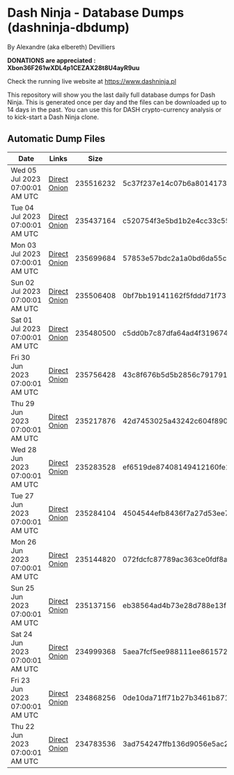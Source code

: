 # Dash Ninja - Database Dumps (dashninja-dbdump)
By Alexandre (aka elbereth) Devilliers

**DONATIONS are appreciated : Xbon36F261wXDL4p1CEZAX28t8U4ayR9uu**

Check the running live website at https://www.dashninja.pl

This repository will show you the last daily full database dumps for Dash Ninja. This is generated once per day and the files can be downloaded up to 14 days in the past.
You can use this for DASH crypto-currency analysis or to kick-start a Dash Ninja clone.


## Automatic Dump Files
| Date | Links | Size | SHA256 |
|--|--|--|--|
| Wed 05 Jul 2023 07:00:01 AM UTC | [Direct](https://oshi.at/wbNb) [Onion](http://5ety7tpkim5me6eszuwcje7bmy25pbtrjtue7zkqqgziljwqy3rrikqd.onion/wbNb) | 235516232 | 5c37f237e14c07b6a801417367a2a2411337009415b2119876d83023a5998da4 | 
| Tue 04 Jul 2023 07:00:01 AM UTC | [Direct](https://oshi.at/ozKA) [Onion](http://5ety7tpkim5me6eszuwcje7bmy25pbtrjtue7zkqqgziljwqy3rrikqd.onion/ozKA) | 235437164 | c520754f3e5bd1b2e4cc33c55c0fe14639c17de6efdcbe3d7f6f451d6909c458 | 
| Mon 03 Jul 2023 07:00:01 AM UTC | [Direct](https://oshi.at/KMDt) [Onion](http://5ety7tpkim5me6eszuwcje7bmy25pbtrjtue7zkqqgziljwqy3rrikqd.onion/KMDt) | 235699684 | 57853e57bdc2a1a0bd6da55c1e31ed8973db01ba9583f4cfbcf32f7ac6035ed2 | 
| Sun 02 Jul 2023 07:00:01 AM UTC | [Direct](https://oshi.at/YFTC) [Onion](http://5ety7tpkim5me6eszuwcje7bmy25pbtrjtue7zkqqgziljwqy3rrikqd.onion/YFTC) | 235506408 | 0bf7bb19141162f5fddd71f7336e72c339e481d1b215e18b8f9459fa116f5c56 | 
| Sat 01 Jul 2023 07:00:01 AM UTC | [Direct](https://oshi.at/VHRU) [Onion](http://5ety7tpkim5me6eszuwcje7bmy25pbtrjtue7zkqqgziljwqy3rrikqd.onion/VHRU) | 235480500 | c5dd0b7c87dfa64ad4f3196746d0447bbee5fd7b64279df004e2ab9044b43ca1 | 
| Fri 30 Jun 2023 07:00:01 AM UTC | [Direct](https://oshi.at/ErpB) [Onion](http://5ety7tpkim5me6eszuwcje7bmy25pbtrjtue7zkqqgziljwqy3rrikqd.onion/ErpB) | 235756428 | 43c8f676b5d5b2856c791791fc933233882c5e533b033a9e60bcf454dc4c65a3 | 
| Thu 29 Jun 2023 07:00:01 AM UTC | [Direct](https://oshi.at/dKvj) [Onion](http://5ety7tpkim5me6eszuwcje7bmy25pbtrjtue7zkqqgziljwqy3rrikqd.onion/dKvj) | 235217876 | 42d7453025a43242c604f8900f065432f08fd9186f325c032c940b4c418c33f0 | 
| Wed 28 Jun 2023 07:00:01 AM UTC | [Direct](https://oshi.at/TAcJ) [Onion](http://5ety7tpkim5me6eszuwcje7bmy25pbtrjtue7zkqqgziljwqy3rrikqd.onion/TAcJ) | 235283528 | ef6519de87408149412160fe15bf70b069434af1870c04d7be881d5e86759b2a | 
| Tue 27 Jun 2023 07:00:01 AM UTC | [Direct](https://oshi.at/WPfs) [Onion](http://5ety7tpkim5me6eszuwcje7bmy25pbtrjtue7zkqqgziljwqy3rrikqd.onion/WPfs) | 235284104 | 4504544efb8436f7a27d53ee7a449a6b28ed1b92aa2222620d90baa19640dc93 | 
| Mon 26 Jun 2023 07:00:01 AM UTC | [Direct](https://oshi.at/sdQF) [Onion](http://5ety7tpkim5me6eszuwcje7bmy25pbtrjtue7zkqqgziljwqy3rrikqd.onion/sdQF) | 235144820 | 072fdcfc87789ac363ce0fdf8a7683a845fb3db56e371e2f7d60f03f8d2b90ee | 
| Sun 25 Jun 2023 07:00:01 AM UTC | [Direct](https://oshi.at/jJsv) [Onion](http://5ety7tpkim5me6eszuwcje7bmy25pbtrjtue7zkqqgziljwqy3rrikqd.onion/jJsv) | 235137156 | eb38564ad4b73e28d788e13f3f85693fc144048419565544f9b52297282790d1 | 
| Sat 24 Jun 2023 07:00:01 AM UTC | [Direct](https://oshi.at/FKrJ) [Onion](http://5ety7tpkim5me6eszuwcje7bmy25pbtrjtue7zkqqgziljwqy3rrikqd.onion/FKrJ) | 234999368 | 5aea7fcf5ee988111ee861572f78d93c93ec556501f232c0813201215647d35a | 
| Fri 23 Jun 2023 07:00:01 AM UTC | [Direct](https://oshi.at/NCnt) [Onion](http://5ety7tpkim5me6eszuwcje7bmy25pbtrjtue7zkqqgziljwqy3rrikqd.onion/NCnt) | 234868256 | 0de10da71ff71b27b3461b8710a6b74eb9dcc49f8662a3c01f4c7d7c021812de | 
| Thu 22 Jun 2023 07:00:01 AM UTC | [Direct](https://oshi.at/GaPh) [Onion](http://5ety7tpkim5me6eszuwcje7bmy25pbtrjtue7zkqqgziljwqy3rrikqd.onion/GaPh) | 234783536 | 3ad754247ffb136d9056e5ac2f7ed93907e3607f69021ffa614b420628093ded | 
